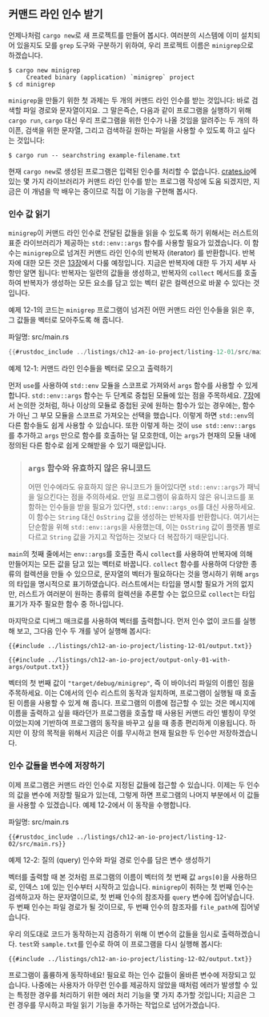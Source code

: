 ## 커맨드 라인 인수 받기

언제나처럼 `cargo new`로 새 프로젝트를 만들어 봅시다. 여러분의 시스템에 이미
설치되어 있을지도 모를 `grep` 도구와 구분하기 위하여, 우리 프로젝트 이름은
`minigrep`으로 하겠습니다.

```console
$ cargo new minigrep
     Created binary (application) `minigrep` project
$ cd minigrep
```

`minigrep`을 만들기 위한 첫 과제는 두 개의 커맨드 라인 인수를 받는 것입니다:
바로 검색할 파일 경로와 문자열이지요. 그 말은즉슨, 다음과 같이 프로그램을 실행하기
위해 `cargo run`, `cargo` 대신 우리 프로그램을 위한 인수가 나올 것임을 알려주는
두 개의 하이픈, 검색을 위한 문자열, 그리고 검색하길 원하는 파일을 사용할 수 있도록
하고 싶다는 것입니다:

```console
$ cargo run -- searchstring example-filename.txt
```

현재 `cargo new`로 생성된 프로그램은 입력된 인수를 처리할 수
없습니다. [crates.io](https://crates.io/)에 있는 몇 가지 라이브러리가
커맨드 라인 인수를 받는 프로그램 작성에 도움 되겠지만, 지금은 이 개념을 막
배우는 중이므로 직접 이 기능을 구현해 봅시다.

### 인수 값 읽기

`minigrep`이 커맨드 라인 인수로 전달된 값들을 읽을 수 있도록 하기 위해서는
러스트의 표준 라이브러리가 제공하는 `std::env::args` 함수를 사용할 필요가
있겠습니다. 이 함수는 `minigrep`으로 넘겨진 커맨드 라인 인수의 반복자 (iterator) 를
반환합니다. 반복자에 대한 모든 것은 [13장][ch13]<!-- ignore -->에서 다룰
예정입니다. 지금은 반복자에 대한 두 가지 세부 사항만 알면 됩니다: 반복자는
일련의 값들을 생성하고, 반복자의 `collect` 메서드를 호출하여 반복자가
생성하는 모든 요소를 담고 있는 벡터 같은 컬렉션으로 바꿀 수 있다는
것입니다.

예제 12-1의 코드는 `minigrep` 프로그램이 넘겨진 어떤 커맨드 라인 인수들을
읽은 후, 그 값들을 벡터로 모아주도록 해 줍니다.

<span class="filename">파일명: src/main.rs</span>

```rust
{{#rustdoc_include ../listings/ch12-an-io-project/listing-12-01/src/main.rs}}
```

<span class="caption">예제 12-1: 커맨드 라인 인수들을 벡터로 모으고
출력하기</span>

먼저 `use`를 사용하여 `std::env` 모듈을 스코프로 가져와서 `args`
함수를 사용할 수 있게 합니다. `std::env::args` 함수는 두 단계로 중첩된
모듈에 있는 점을 주목하세요. [7장][ch7-idiomatic-use]<!-- ignore -->에서
논의한 것처럼, 하나 이상의 모듈로 중첩된 곳에 원하는 함수가 있는 경우에는,
함수가 아닌 그 부모 모듈을 스코프로 가져오는 선택을 했습니다.
이렇게 하면 `std::env`의 다른 함수들도 쉽게 사용할 수 있습니다.
또한 이렇게 하는 것이 `use std::env::args`를 추가하고 `args` 만으로
함수를 호출하는 덜 모호한데, 이는 `args`가 현재의 모듈 내에 정의된 다른
함수로 쉽게 오해받을 수 있기 때문입니다.

> ### `args` 함수와 유효하지 않은 유니코드
>
> 어떤 인수에라도 유효하지 않은 유니코드가 들어있다면 `std::env::args`가 패닉을
> 일으킨다는 점을 주의하세요. 만일 프로그램이 유효하지 않은 유니코드를 포함하는 인수들을
> 받을 필요가 있다면, `std::env::args_os`를 대신 사용하세요. 이 함수는 `String` 대신
> `OsString` 값을 생성하는 반복자를 반환합니다. 여기서는 단순함을 위해 `std::env::args`을
> 사용했는데, 이는 `OsString` 값이 플랫폼 별로 다르고 `String` 값을 가지고 작업하는
> 것보다 더 복잡하기 때문입니다.

`main`의 첫째 줄에서는 `env::args`를 호출한 즉시 `collect`를
사용하여 반복자에 의해 만들어지는 모든 값을 담고 있는 벡터로 바꿉니다.
`collect` 함수를 사용하여 다양한 종류의 컬렉션을 만들 수 있으므로,
문자열의 벡터가 필요하다는 것을 명시하기 위해 `args`의 타입을 명시적으로
표기하였습니다. 러스트에서는 타입을 명시할 필요가 거의 없지만,
러스트가 여러분이 원하는 종류의 컬렉션을 추론할 수는 없으므로
`collect`는 타입 표기가 자주 필요한 함수 중 하나입니다.

마지막으로 디버그 매크로를 사용하여 벡터를 출력합니다. 먼저 인수 없이 코드를
실행해 보고, 그다음 인수 두 개를 넣어 실행해 봅시다:

```console
{{#include ../listings/ch12-an-io-project/listing-12-01/output.txt}}
```

```console
{{#include ../listings/ch12-an-io-project/output-only-01-with-args/output.txt}}
```

벡터의 첫 번째 값이 `"target/debug/minigrep"`, 즉 이 바이너리 파일의
이름인 점을 주목하세요. 이는 C에서의 인수 리스트의 동작과 일치하며,
프로그램이 실행될 때 호출된 이름을 사용할 수 있게 해 줍니다.
프로그램의 이름에 접근할 수 있는 것은 메시지에 이름을 출력하고 싶을 때라던가
프로그램을 호출할 때 사용된 커맨드 라인 별칭이 무엇이었는지에 기반하여
프로그램의 동작을 바꾸고 싶을 때 종종 편리하게 이용됩니다. 하지만 이 장의 목적을
위해서 지금은 이를 무시하고 현재 필요한 두 인수만 저장하겠습니다.

### 인수 값들을 변수에 저장하기

이제 프로그램은 커맨드 라인 인수로 지정된 값들에 접근할 수 있습니다.
이제는 두 인수의 값을 변수에 저장할 필요가 있는데, 그렇게 하면 프로그램의
나머지 부분에서 이 값들을 사용할 수 있겠습니다. 예제 12-2에서
이 동작을 수행합니다.

<span class="filename">파일명: src/main.rs</span>

```rust,should_panic,noplayground
{{#rustdoc_include ../listings/ch12-an-io-project/listing-12-02/src/main.rs}}
```

<span class="caption">예제 12-2: 질의 (query) 인수와 파일 경로 인수를 담은
변수 생성하기</span>

벡터를 출력할 때 본 것처럼 프로그램의 이름이 벡터의 첫 번째 값 `args[0]`을
사용하므로, 인덱스 `1`에 있는 인수부터 시작하고 있습니다.
`minigrep`이 취하는 첫 번째 인수는 검색하고자 하는 문자열이므로,
첫 번째 인수의 참조자를 `query` 변수에 집어넣습니다. 두 번째 인수는
파일 경로가 될 것이므로, 두 번째 인수의 참조자를 `file_path`에
집어넣습니다.

우리 의도대로 코드가 동작하는지 검증하기 위해 이 변수의 값들을 임시로
출력하겠습니다. `test`와 `sample.txt`를 인수로 하여 이 프로그램을
다시 실행해 봅시다:

```console
{{#include ../listings/ch12-an-io-project/listing-12-02/output.txt}}
```

프로그램이 훌륭하게 동작하네요! 필요로 하는 인수 값들이 올바른 변수에
저장되고 있습니다. 나중에는 사용자가 아무런 인수를 제공하지 않았을 때처럼 에러가
발생할 수 있는 특정한 경우를 처리하기 위한 에러 처리 기능을 몇 가지 추가할
것입니다; 지금은 그런 경우를 무시하고 파일 읽기 기능을 추가하는 작업으로
넘어가겠습니다.

[ch13]: ch13-00-functional-features.html
[ch7-idiomatic-use]: ch07-04-bringing-paths-into-scope-with-the-use-keyword.html#creating-idiomatic-use-paths
